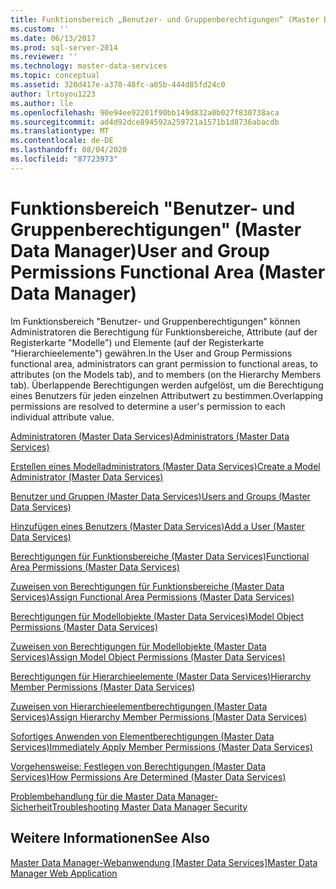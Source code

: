 ```yaml
---
title: Funktionsbereich „Benutzer- und Gruppenberechtigungen“ (Master Data Manager) | Microsoft-Dokumentation
ms.custom: ''
ms.date: 06/13/2017
ms.prod: sql-server-2014
ms.reviewer: ''
ms.technology: master-data-services
ms.topic: conceptual
ms.assetid: 320d417e-a370-48fc-a05b-444d85fd24c0
author: lrtoyou1223
ms.author: lle
ms.openlocfilehash: 90e94ee92201f90bb149d832a0b027f830738aca
ms.sourcegitcommit: ad4d92dce894592a259721a1571b1d8736abacdb
ms.translationtype: MT
ms.contentlocale: de-DE
ms.lasthandoff: 08/04/2020
ms.locfileid: "87723973"
---
```

# <a name="user-and-group-permissions-functional-area-master-data-manager"></a><span data-ttu-id="8e503-102">Funktionsbereich "Benutzer- und Gruppenberechtigungen" (Master Data Manager)</span><span class="sxs-lookup"><span data-stu-id="8e503-102">User and Group Permissions Functional Area (Master Data Manager)</span></span>
  <span data-ttu-id="8e503-103">Im Funktionsbereich "Benutzer- und Gruppenberechtigungen" können Administratoren die Berechtigung für Funktionsbereiche, Attribute (auf der Registerkarte "Modelle") und Elemente (auf der Registerkarte "Hierarchieelemente") gewähren.</span><span class="sxs-lookup"><span data-stu-id="8e503-103">In the User and Group Permissions functional area, administrators can grant permission to functional areas, to attributes (on the Models tab), and to members (on the Hierarchy Members tab).</span></span> <span data-ttu-id="8e503-104">Überlappende Berechtigungen werden aufgelöst, um die Berechtigung eines Benutzers für jeden einzelnen Attributwert zu bestimmen.</span><span class="sxs-lookup"><span data-stu-id="8e503-104">Overlapping permissions are resolved to determine a user's permission to each individual attribute value.</span></span>  
  
 [<span data-ttu-id="8e503-105">Administratoren &#40;Master Data Services&#41;</span><span class="sxs-lookup"><span data-stu-id="8e503-105">Administrators &#40;Master Data Services&#41;</span></span>](administrators-master-data-services.md)  
  
 [<span data-ttu-id="8e503-106">Erstellen eines Modelladministrators &#40;Master Data Services&#41;</span><span class="sxs-lookup"><span data-stu-id="8e503-106">Create a Model Administrator &#40;Master Data Services&#41;</span></span>](../../2014/master-data-services/create-a-model-administrator-master-data-services.md)  
  
 [<span data-ttu-id="8e503-107">Benutzer und Gruppen &#40;Master Data Services&#41;</span><span class="sxs-lookup"><span data-stu-id="8e503-107">Users and Groups &#40;Master Data Services&#41;</span></span>](../../2014/master-data-services/users-and-groups-master-data-services.md)  
  
 [<span data-ttu-id="8e503-108">Hinzufügen eines Benutzers &#40;Master Data Services&#41;</span><span class="sxs-lookup"><span data-stu-id="8e503-108">Add a User &#40;Master Data Services&#41;</span></span>](../../2014/master-data-services/add-a-user-master-data-services.md)  
  
 [<span data-ttu-id="8e503-109">Berechtigungen für Funktionsbereiche &#40;Master Data Services&#41;</span><span class="sxs-lookup"><span data-stu-id="8e503-109">Functional Area Permissions &#40;Master Data Services&#41;</span></span>](../../2014/master-data-services/functional-area-permissions-master-data-services.md)  
  
 [<span data-ttu-id="8e503-110">Zuweisen von Berechtigungen für Funktionsbereiche &#40;Master Data Services&#41;</span><span class="sxs-lookup"><span data-stu-id="8e503-110">Assign Functional Area Permissions &#40;Master Data Services&#41;</span></span>](../../2014/master-data-services/assign-functional-area-permissions-master-data-services.md)  
  
 [<span data-ttu-id="8e503-111">Berechtigungen für Modellobjekte &#40;Master Data Services&#41;</span><span class="sxs-lookup"><span data-stu-id="8e503-111">Model Object Permissions &#40;Master Data Services&#41;</span></span>](../../2014/master-data-services/model-object-permissions-master-data-services.md)  
  
 [<span data-ttu-id="8e503-112">Zuweisen von Berechtigungen für Modellobjekte &#40;Master Data Services&#41;</span><span class="sxs-lookup"><span data-stu-id="8e503-112">Assign Model Object Permissions &#40;Master Data Services&#41;</span></span>](../../2014/master-data-services/assign-model-object-permissions-master-data-services.md)  
  
 [<span data-ttu-id="8e503-113">Berechtigungen für Hierarchieelemente &#40;Master Data Services&#41;</span><span class="sxs-lookup"><span data-stu-id="8e503-113">Hierarchy Member Permissions &#40;Master Data Services&#41;</span></span>](../../2014/master-data-services/hierarchy-member-permissions-master-data-services.md)  
  
 [<span data-ttu-id="8e503-114">Zuweisen von Hierarchieelementberechtigungen &#40;Master Data Services&#41;</span><span class="sxs-lookup"><span data-stu-id="8e503-114">Assign Hierarchy Member Permissions &#40;Master Data Services&#41;</span></span>](../../2014/master-data-services/assign-hierarchy-member-permissions-master-data-services.md)  
  
 [<span data-ttu-id="8e503-115">Sofortiges Anwenden von Elementberechtigungen &#40;Master Data Services&#41;</span><span class="sxs-lookup"><span data-stu-id="8e503-115">Immediately Apply Member Permissions &#40;Master Data Services&#41;</span></span>](../../2014/master-data-services/immediately-apply-member-permissions-master-data-services.md)  
  
 [<span data-ttu-id="8e503-116">Vorgehensweise: Festlegen von Berechtigungen &#40;Master Data Services&#41;</span><span class="sxs-lookup"><span data-stu-id="8e503-116">How Permissions Are Determined &#40;Master Data Services&#41;</span></span>](../../2014/master-data-services/how-permissions-are-determined-master-data-services.md)  
  
 [<span data-ttu-id="8e503-117">Problembehandlung für die Master Data Manager-Sicherheit</span><span class="sxs-lookup"><span data-stu-id="8e503-117">Troubleshooting Master Data Manager Security</span></span>](https://social.technet.microsoft.com/wiki/contents/articles/troubleshooting-master-data-manager-security-master-data-services.aspx)  
  
## <a name="see-also"></a><span data-ttu-id="8e503-118">Weitere Informationen</span><span class="sxs-lookup"><span data-stu-id="8e503-118">See Also</span></span>  
 <span data-ttu-id="8e503-119">[Master Data Manager-Webanwendung [Master Data Services]](../../2014/master-data-services/master-data-manager-web-application.md)</span><span class="sxs-lookup"><span data-stu-id="8e503-119">[Master Data Manager Web Application](../../2014/master-data-services/master-data-manager-web-application.md)</span></span>  
  
  
